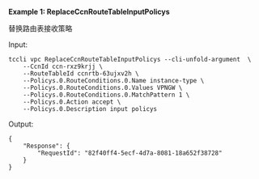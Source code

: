 **Example 1: ReplaceCcnRouteTableInputPolicys**

替换路由表接收策略

Input: 

```
tccli vpc ReplaceCcnRouteTableInputPolicys --cli-unfold-argument  \
    --CcnId ccn-rxz9krjj \
    --RouteTableId ccnrtb-63ujxv2h \
    --Policys.0.RouteConditions.0.Name instance-type \
    --Policys.0.RouteConditions.0.Values VPNGW \
    --Policys.0.RouteConditions.0.MatchPattern 1 \
    --Policys.0.Action accept \
    --Policys.0.Description input policys
```

Output: 
```
{
    "Response": {
        "RequestId": "82f40ff4-5ecf-4d7a-8081-18a652f38728"
    }
}
```

